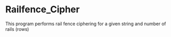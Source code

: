 # Railfence_Cipher
This program performs rail fence ciphering for a given string and number of rails (rows)
